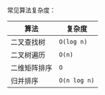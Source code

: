 常见算法复杂度：

| 算法         | 复杂度       |
| ------------ | ------------ |
| 二叉查找树   | `O(log n)`   |
| 二叉树遍历   | `O(n)`       |
| 二维矩阵排序 | `O`          |
| 归并排序     | `O(n log n)` |

